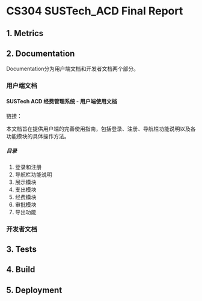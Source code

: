 # CS304 SUSTech_ACD Final Report





## 1.	Metrics



## 2.	Documentation

Documentation分为用户端文档和开发者文档两个部分。

### 用户端文档

#### SUSTech ACD 经费管理系统 - 用户端使用文档

链接：

本文档旨在提供用户端的完善使用指南，包括登录、注册、导航栏功能说明以及各功能模块的具体操作方法。

##### 目录

1. 登录和注册
2. 导航栏功能说明
3. 展示模块
4. 支出模块
5. 经费模块
6. 审批模块
7. 导出功能





### 开发者文档







## 3.	Tests



## 4.	Build



## 5.	Deployment



